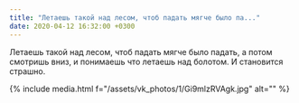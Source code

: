 ```yaml
---
title: "Летаешь такой над лесом, чтоб падать мягче было па..."
date: 2020-04-12 16:32:00 +0300
---
```


Летаешь такой над лесом, чтоб падать мягче было падать, а потом смотришь вниз, и понимаешь что летаешь над болотом. И становится страшно.

{% include media.html f="/assets/vk_photos/1/Gi9mlzRVAgk.jpg" alt="" %}
